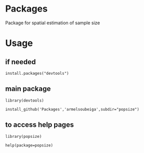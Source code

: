 # Packages
Package for spatial estimation of sample size 

# Usage

## if needed
    install.packages("devtools")

## main package
    library(devtools)

    install_github('Packages','armelsoubeiga',subdir="popsize")

## to access help pages
    library(popsize)

    help(package=popsize)
